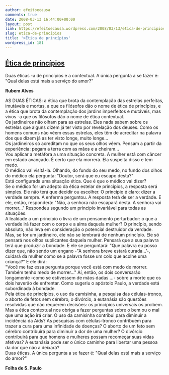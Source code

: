```yaml
---
author: efeitoecausa
comments: true
date: 2008-03-13 16:44:00+00:00
layout: post
link: https://efeitoecausa.wordpress.com/2008/03/13/etica-de-principios/
slug: etica-de-principios
title: '>Ética de princípios'
wordpress_id: 181
---
```


>

## [Ética de princípios](http://blog.controversia.com.br/2008/03/12/tica-de-princpios/)

       

      

   

Duas éticas -a de princípios e a contextual. A única pergunta a se fazer é: "Qual delas está mais a serviço do amor?"

**Rubem Alves**

AS DUAS ÉTICAS: a ética que brota da contemplação das estrelas perfeitas, imutáveis e mortas, a que os filósofos dão o nome de ética de princípios, e a ética que brota da contemplação dos jardins imperfeitos e mutáveis, mas vivos -a que os filósofos dão o nome de ética contextual.  
Os jardineiros não olham para as estrelas. Eles nada sabem sobre os estrelas que alguns dizem já ter visto por revelação dos deuses. Como os homens comuns não vêem essas estrelas, eles têm de acreditar na palavra dos que dizem já as ter visto longe, muito longe…  
Os jardineiros só acreditam no que os seus olhos vêem. Pensam a partir da experiência: pegam a terra com as mãos e a cheiram…  
Vou aplicar a metáfora a uma situação concreta. A mulher está com câncer em estado avançado. É certo que ela morrerá. Ela suspeita disso e tem medo.  
O médico vai visitá-la. Olhando, do fundo do seu medo, no fundo dos olhos do médico ela pergunta: "Doutor, será que eu escapo desta?"  
Está configurada uma situação ética. Que é que o médico vai dizer?     
Se o médico for um adepto da ética estelar de princípios, a resposta será simples. Ele não terá que decidir ou escolher. O princípio é claro: dizer a verdade sempre. A enferma perguntou. A resposta terá de ser a verdade. E ele, então, responderá: "Não, a senhora não escapará desta. A senhora vai morrer…" Respondeu segundo um princípio invariável para todas as situações.  
A lealdade a um princípio o livra de um pensamento perturbador: o que a verdade irá fazer com o corpo e a alma daquela mulher? O princípio, sendo absoluto, não leva em consideração o potencial destruidor da verdade.  
Mas, se for um jardineiro, ele não se lembrará de nenhum princípio. Ele só pensará nos olhos suplicantes daquela mulher. Pensará que a sua palavra terá que produzir a bondade. E ele se perguntará: "Que palavra eu posso dizer que, não sendo um engano -"A senhora breve estará curada…’-, cuidará da mulher como se a palavra fosse um colo que acolhe uma criança?" E ele dirá:  
"Você me faz essa pergunta porque você está com medo de morrer. Também tenho medo de morrer…" Aí, então, os dois conversarão longamente -como se estivessem de mãos dadas …- sobre a morte que os dois haverão de enfrentar. Como sugeriu o apóstolo Paulo, a verdade está subordinada à bondade.  
Pela ética de princípios, o uso da camisinha, a pesquisa das células-tronco, o aborto de fetos sem cérebro, o divórcio, a eutanásia são questões resolvidas que não requerem decisões: os princípios universais os proíbem.  
Mas a ética contextual nos obriga a fazer perguntas sobre o bem ou o mal que uma ação irá criar. O uso da camisinha contribui para diminuir a incidência da Aids? As pesquisas com células-tronco contribuem para trazer a cura para uma infinidade de doenças? O aborto de um feto sem cérebro contribuirá para diminuir a dor de uma mulher? O divórcio contribuirá para que homens e mulheres possam recomeçar suas vidas afetivas? A eutanásia pode ser o único caminho para libertar uma pessoa da dor que não a deixará?  
Duas éticas. A única pergunta a se fazer é: "Qual delas está mais a serviço do amor?"

**Folha de S. Paulo**

      
